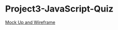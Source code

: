 # Project3-JavaScript-Quiz
[Mock Up and Wireframe](https://miro.com/app/board/uXjVPEvCHhs=/?share_link_id=168045831617)


